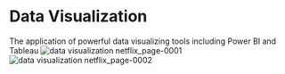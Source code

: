 # Data Visualization
 The application of powerful data visualizing tools including Power BI and Tableau
![data visualization netflix_page-0001](https://github.com/BearAlenko/Data-Visualization/assets/37714060/9525d545-9219-476c-bfdd-35de6ce26ebb)
![data visualization netflix_page-0002](https://github.com/BearAlenko/Data-Visualization/assets/37714060/50edd854-546b-4f7e-b1f7-94d5650cbb27)


